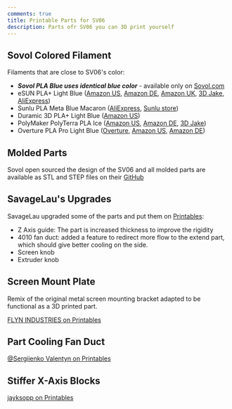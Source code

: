 ```yaml
---
comments: true
title: Printable Parts for SV06
description: Parts ofr SV06 you can 3D print yourself
---
```


## Sovol Colored Filament

Filaments that are close to SV06's color:

- ***Sovol PLA Blue uses identical blue color*** - available only on [Sovol.com](https://sovol3d.com/products/sovol-2-rolls-1-75mm-1kg-pla-filament-white-2?variant=44898100052277&sca_ref=3309524.Vd4MGn0pGL&sca_source=sovol)
- eSUN PLA+ Light Blue ([Amazon US](https://www.amazon.com/dp/B07FQJ9H8F?th=1&linkCode=ll1&tag=blakadders-20&linkId=fca96c4840aab42abf51e158f26fc314&language=en_US&ref_=as_li_ss_tl), [Amazon DE](https://www.amazon.de/dp/B07FQJ9H8F?th=1&linkCode=ll1&tag=blakadders-20&linkId=b4e6e8c3e41ae42e8eee074b48bb232f&language=en_GB&ref_=as_li_ss_tl), [Amazon UK](https://www.amazon.co.uk/dp/B07FQJ9H8F?th=1&linkCode=ll1&tag=blakadders-20&linkId=c94f84b81bd2a26cb1c02c6d84d85f85&ref_=as_li_ss_tl), [3D Jake](https://www.awin1.com/cread.php?awinmid=21761&awinaffid=930253&platform=dl&ued=https%3A%2F%2Fwww.3djake.de%2Fesun%2Fpla-light-blue-2), [AliExpress](https://www.aliexpress.com/item/1005001298882187.html?aff_fcid=5dfadba2cfb142d2b5df2f45b9893552-1681340741041-06851-_DlEpG4h&tt=CPS_NORMAL&aff_fsk=_DlEpG4h&aff_platform=shareComponent-detail&sk=_DlEpG4h&aff_trace_key=5dfadba2cfb142d2b5df2f45b9893552-1681340741041-06851-_DlEpG4h&terminal_id=3f8c776975fd455ba956809c02d71a91&afSmartRedirect=y))
- Sunlu PLA Meta Blue Macaron ([AliExpress](https://www.aliexpress.com/item/1005004541499942.html?aff_fcid=e1cd3d8bf33b401b8626b44a8469bc27-1681562580392-00429-_DmG39xX&tt=CPS_NORMAL&aff_fsk=_DmG39xX&aff_platform=shareComponent-detail&sk=_DmG39xX&aff_trace_key=e1cd3d8bf33b401b8626b44a8469bc27-1681562580392-00429-_DmG39xX&terminal_id=3f8c776975fd455ba956809c02d71a91&afSmartRedirect=y), [Sunlu store](https://www.sunlu.com/collections/pla-meta/products/sunlu-pla-meta1-75mm-filament-1kg-2-2lbs-fit-most-of-fdm-printer?variant=39879083032662&sca_ref=3395707.QbbKldNj27))
- Duramic 3D PLA+ Light Blue ([Amazon US](https://www.amazon.com/DURAMIC-3D-Filament-Printing-Dimensional/dp/B09968Q4ZL?th=1&linkCode=ll1&tag=blakadders-20&linkId=3ab1687bfe9ab117f3a4ea96f9665a57&language=en_US&ref_=as_li_ss_tl))
- PolyMaker PolyTerra PLA Ice ([Amazon US](https://www.amazon.com/dp/B094FH3TRN?th=1&linkCode=ll1&tag=blakadders-20&linkId=889763954df9db06c29be93271cb9ae3&language=en_US&ref_=as_li_ss_tl), [Amazon DE](https://www.amazon.de/dp/B094FH3TRN?th=1&linkCode=ll1&tag=blakadders-20&linkId=e5fd33760ad3533da504efdf09cd59ce&language=en_GB&ref_=as_li_ss_tl), [3D Jake](https://www.awin1.com/cread.php?awinmid=21761&awinaffid=930253&platform=dl&ued=https%3A%2F%2Fwww.3djake.de%2Fpolymaker%2Fpolyterra-pla-ice))
- Overture PLA Pro Light Blue ([Overture](https://overture3d.com/products/overture-pla-professional-1-75mm?variant=41113591546044), [Amazon US](https://www.amazon.com/OVERTURE-Professional-Toughness-Dimensional-Probability/dp/B0991VZG6W?th=1&linkCode=ll1&tag=blakadders-20&linkId=0cc6bae7d67b979fa7c1359425d336d1&language=en_US&ref_=as_li_ss_tl), [Amazon DE](https://www.amazon.de/OVERTURE-Professional-Toughness-Dimensional-Probability/dp/B0991VZG6W?th=1))

## Molded Parts

Sovol open sourced the design of the SV06 and all molded parts are available as STL and STEP files on their [GitHub](https://github.com/Sovol3d/SV06-Fully-Open-Source/tree/main/Molded%20Parts%20STL)

## SavageLau's Upgrades

SavageLau upgraded some of the parts and put them on [Printables](https://www.printables.com/model/400638-sv06-printable-parts):

- Z Axis guide: The part is increased thickness to improve the rigidity
- 4010 fan duct: added a feature to redirect more flow to the extend part, which should give better cooling on the side.
- Screen knob
- Extruder knob

## Screen Mount Plate

Remix of the original metal screen mounting bracket adapted to be functional as a 3D printed part.

[FLYN INDUSTRIES on Printables](https://www.printables.com/model/415071-sovol-sv01-pro-sv06-sv06-plus-screen-mount)

## Part Cooling Fan Duct

[@Sergiienko Valentyn on Printables](https://www.printables.com/model/481385-sovol-sv06-plus-better-fan-duct)

## Stiffer X-Axis Blocks

[jayksopp on Printables](https://www.printables.com/model/455509-sovol-sv06-stiffer-x-axis-blocks)
